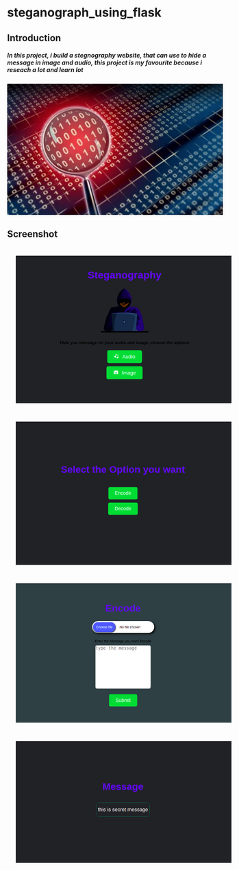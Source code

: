 # steganograph_using_flask

## Introduction
#####      In this project, i build a stegnography website, that can use to hide a message in image and audio, this project is my favourite because i reseach a lot and learn lot



![stegnography][thumbnail]


## Screenshot
<img src="screenshots/screenshot1.png"
     alt="skill"
     style="margin: 20px;"
     width="600"/><img src="screenshots/screenshot2.png"
     alt="skill"
     style="margin: 20px;"
     width="600"/><img src="screenshots/screenshot3.png"
     alt="skill"
     style="margin: 20px;"
     width="600"/><img src="screenshots/screenshot4.png"
     alt="skill"
     style="margin: 20px;"
     width="600"/>




[thumbnail]: https://github.com/MdNaina/steganograph_using_flask/blob/main/screenshots/thumbnail.png "thumbnail"
